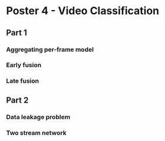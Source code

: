 # Poster 4 -  Video Classification
## Part 1
### Aggregating per-frame model
### Early fusion
### Late fusion

## Part 2
### Data leakage problem
### Two stream network
